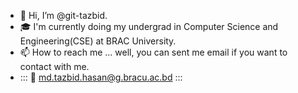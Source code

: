 - 👋 Hi, I’m @git-tazbid.
- 🎓 I'm currently doing my undergrad in Computer Science and Engineering(CSE) at BRAC University.
- 📫 How to reach me ... well, you can sent me email if you want to contact with me.
- ::: 📧 md.tazbid.hasan@g.bracu.ac.bd :::

<!---

--->
